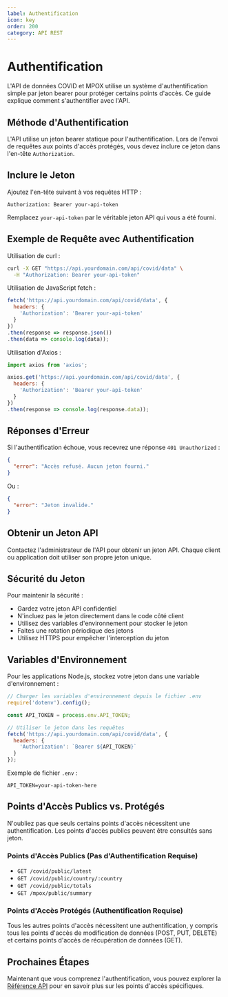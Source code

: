 ```yaml
---
label: Authentification
icon: key
order: 200
category: API REST
---
```


# Authentification

L'API de données COVID et MPOX utilise un système d'authentification simple par jeton bearer pour protéger certains points d'accès. Ce guide explique comment s'authentifier avec l'API.

## Méthode d'Authentification

L'API utilise un jeton bearer statique pour l'authentification. Lors de l'envoi de requêtes aux points d'accès protégés, vous devez inclure ce jeton dans l'en-tête `Authorization`.

## Inclure le Jeton

Ajoutez l'en-tête suivant à vos requêtes HTTP :

```http
Authorization: Bearer your-api-token
```

Remplacez `your-api-token` par le véritable jeton API qui vous a été fourni.

## Exemple de Requête avec Authentification

Utilisation de curl :

```bash
curl -X GET "https://api.yourdomain.com/api/covid/data" \
  -H "Authorization: Bearer your-api-token"
```

Utilisation de JavaScript fetch :

```javascript
fetch('https://api.yourdomain.com/api/covid/data', {
  headers: {
    'Authorization': 'Bearer your-api-token'
  }
})
.then(response => response.json())
.then(data => console.log(data));
```

Utilisation d'Axios :

```javascript
import axios from 'axios';

axios.get('https://api.yourdomain.com/api/covid/data', {
  headers: {
    'Authorization': 'Bearer your-api-token'
  }
})
.then(response => console.log(response.data));
```

## Réponses d'Erreur

Si l'authentification échoue, vous recevrez une réponse `401 Unauthorized` :

```json
{
  "error": "Accès refusé. Aucun jeton fourni."
}
```

Ou :

```json
{
  "error": "Jeton invalide."
}
```

## Obtenir un Jeton API

Contactez l'administrateur de l'API pour obtenir un jeton API. Chaque client ou application doit utiliser son propre jeton unique.

## Sécurité du Jeton

Pour maintenir la sécurité :

- Gardez votre jeton API confidentiel
- N'incluez pas le jeton directement dans le code côté client
- Utilisez des variables d'environnement pour stocker le jeton
- Faites une rotation périodique des jetons
- Utilisez HTTPS pour empêcher l'interception du jeton

## Variables d'Environnement

Pour les applications Node.js, stockez votre jeton dans une variable d'environnement :

```javascript
// Charger les variables d'environnement depuis le fichier .env
require('dotenv').config();

const API_TOKEN = process.env.API_TOKEN;

// Utiliser le jeton dans les requêtes
fetch('https://api.yourdomain.com/api/covid/data', {
  headers: {
    'Authorization': `Bearer ${API_TOKEN}`
  }
});
```

Exemple de fichier `.env` :

```
API_TOKEN=your-api-token-here
```

## Points d'Accès Publics vs. Protégés

N'oubliez pas que seuls certains points d'accès nécessitent une authentification. Les points d'accès publics peuvent être consultés sans jeton.

### Points d'Accès Publics (Pas d'Authentification Requise)

- `GET /covid/public/latest`
- `GET /covid/public/country/:country`
- `GET /covid/public/totals`
- `GET /mpox/public/summary`

### Points d'Accès Protégés (Authentification Requise)

Tous les autres points d'accès nécessitent une authentification, y compris tous les points d'accès de modification de données (POST, PUT, DELETE) et certains points d'accès de récupération de données (GET).

## Prochaines Étapes

Maintenant que vous comprenez l'authentification, vous pouvez explorer la [Référence API](/rest/api/overview.md) pour en savoir plus sur les points d'accès spécifiques.